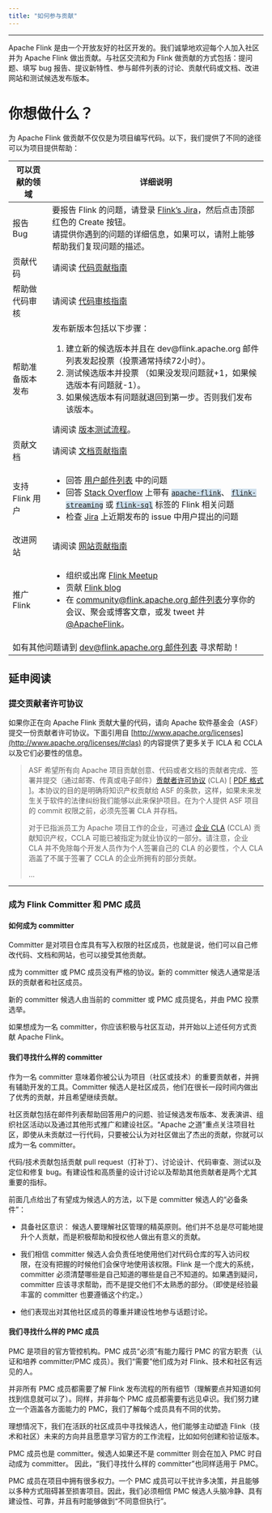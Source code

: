 ```yaml
---
title: "如何参与贡献"
---
```


<hr />

Apache Flink 是由一个开放友好的社区开发的。我们诚挚地欢迎每个人加入社区并为 Apache Flink 做出贡献。与社区交流和为 Flink 做贡献的方式包括：提问题、填写 bug 报告、提议新特性、参与邮件列表的讨论、贡献代码或文档、改进网站和测试候选发布版本。


<h1>你想做什么？</h1>
<p>为 Apache Flink 做贡献不仅仅是为项目编写代码。以下，我们提供了不同的途径可以为项目提供帮助：</p>


<table class="table table-bordered">
  <thead>
    <tr>
      <th>可以贡献的领域</th>
      <th>详细说明</th>
    </tr>
  </thead>
  <tbody>
    <tr>
      <td><span class="glyphicon glyphicon-exclamation-sign" aria-hidden="true"></span> 报告 Bug</td>
      <td>要报告 Flink 的问题，请登录 <a href="http://issues.apache.org/jira/browse/FLINK">Flink’s Jira</a>，然后点击顶部红色的 Create 按钮。<br/>
      请提供你遇到的问题的详细信息，如果可以，请附上能够帮助我们复现问题的描述。</td>
    </tr>
    <tr>
      <td><span class="glyphicon glyphicon-console" aria-hidden="true"></span> 贡献代码</td>
      <td>请阅读 <a href="{{ site.baseurl }}/zh/contributing/contribute-code.html">代码贡献指南</a></td>
    </tr>
    <tr>
      <td><span class="glyphicon glyphicon-ok" aria-hidden="true"></span> 帮助做代码审核</td>
      <td>请阅读 <a href="{{ site.baseurl }}/zh/contributing/reviewing-prs.html">代码审核指南</a></td>
    </tr>
    <tr>
      <td><span class="glyphicon glyphicon-thumbs-up" aria-hidden="true"></span> 帮助准备版本发布</td>
      <td>
        发布新版本包括以下步骤：
        <ol>
          <li>建立新的候选版本并且在 dev@flink.apache.org 邮件列表发起投票（投票通常持续72小时）。</li>
          <li>测试候选版本并投票 （如果没发现问题就+1，如果候选版本有问题就-1）。</li>
          <li>如果候选版本有问题就退回到第一步。否则我们发布该版本。</li>
        </ol>
        请阅读 <a href="https://cwiki.apache.org/confluence/display/FLINK/Releasing">版本测试流程</a>。
      </td>
    </tr>
    <tr>
      <td><span class="glyphicon glyphicon-list-alt" aria-hidden="true"></span> 贡献文档</td>
      <td>请阅读 <a href="{{ site.baseurl }}/zh/contributing/contribute-documentation.html">文档贡献指南</a></td>
    </tr>
    <tr>
      <td><span class="glyphicon glyphicon-user" aria-hidden="true"></span> 支持 Flink 用户</td>
      <td>
        <ul class="contribute-card-list">
          <li>回答 <a href="https://flink.apache.org/community.html#mailing-lists">用户邮件列表</a> 中的问题</li>
          <li>回答 <a href="https://stackoverflow.com/questions/tagged/apache-flink">Stack Overflow</a> 上带有 <a href="https://stackoverflow.com/questions/tagged/apache-flink"><code style="background-color: #cee0ed; border-color: #cee0ed;">apache-flink</code></a>、 <a href="https://stackoverflow.com/questions/tagged/flink-streaming"><code style="background-color: #cee0ed; border-color: #cee0ed;">flink-streaming</code></a> 或 <a href="https://stackoverflow.com/questions/tagged/flink-sql"><code style="background-color: #cee0ed; border-color: #cee0ed;">flink-sql</code></a> 标签的 Flink 相关问题</li>
          <li>检查 <a href="https://issues.apache.org/jira/issues/?jql=project%20%3D%20FLINK%20AND%20resolution%20%3D%20Unresolved%20ORDER%20BY%20created%20DESC%2C%20priority%20DESC%2C%20updated%20DESC">Jira</a> 上近期发布的 issue 中用户提出的问题</li>
        </ul>
      </td>
    </tr>
    <tr>
      <td><span class="glyphicon glyphicon-blackboard" aria-hidden="true"></span> 改进网站</td>
      <td>请阅读 <a href="{{ site.baseurl }}/zh/contributing/improve-website.html">网站贡献指南</a></td>
    </tr>
    <tr>
      <td><span class="glyphicon glyphicon-volume-up" aria-hidden="true"></span> 推广 Flink</td>
      <td>
        <ul class="contribute-card-list">
        <li>组织或出席 <a href="https://www.meetup.com/topics/apache-flink/">Flink Meetup</a></li>
        <li>贡献 <a href="https://flink.apache.org/blog/">Flink blog</a></li>
        <li>在 <a href="https://flink.apache.org/community.html#mailing-lists">community@flink.apache.org 邮件列表</a>分享你的会议、聚会或博客文章，或发 tweet 并 <a href="https://twitter.com/ApacheFlink">@ApacheFlink</a>。</li>
      </ul>
      </td>
    </tr>
    <tr>
      <td colspan="2">
        <span class="glyphicon glyphicon-question-sign" aria-hidden="true"></span> 如有其他问题请到 <a href="https://flink.apache.org/community.html#mailing-lists">dev@flink.apache.org 邮件列表</a> 寻求帮助！
      </td>
    </tr>
  </tbody>
</table>



## 延申阅读

### 提交贡献者许可协议

如果你正在向 Apache Flink 贡献大量的代码，请向 Apache 软件基金会（ASF）提交一份贡献者许可协议。下面引用自 [http://www.apache.org/licenses](http://www.apache.org/licenses/#clas) 的内容提供了更多关于 ICLA 和 CCLA 以及它们必要性的信息。

> ASF 希望所有向 Apache 项目贡献创意、代码或者文档的贡献者完成、签署并提交（通过邮寄、传真或电子邮件）[贡献者许可协议](http://www.apache.org/licenses/icla.txt) (CLA) [ [PDF 格式](http://www.apache.org/licenses/icla.pdf) ]。本协议的目的是明确将知识产权贡献给 ASF 的条款，这样，如果未来发生关于软件的法律纠纷我们能够以此来保护项目。在为个人提供 ASF 项目的 commit 权限之前，必须先签署 CLA 并存档。
>
> 对于已指派员工为 Apache 项目工作的企业，可通过 [企业 CLA](http://www.apache.org/licenses/cla-corporate.txt) (CCLA) 贡献知识产权，CCLA 可能已被指定为就业协议的一部分。请注意，企业 CLA 并不免除每个开发人员作为个人签署自己的 CLA 的必要性，个人 CLA 涵盖了不属于签署了 CCLA 的企业所拥有的部分贡献。
>
>  ...

-----

### 成为 Flink Committer 和 PMC 成员

#### 如何成为 committer

Committer 是对项目仓库具有写入权限的社区成员，也就是说，他们可以自己修改代码、文档和网站，也可以接受其他贡献。

成为 committer 或 PMC 成员没有严格的协议。新的 committer 候选人通常是活跃的贡献者和社区成员。

新的 committer 候选人由当前的 committer 或 PMC 成员提名，并由 PMC 投票选举。

如果想成为一名 committer，你应该积极与社区互动，并开始以上述任何方式贡献 Apache Flink。

#### 我们寻找什么样的 committer

作为一名 committer 意味着你被公认为项目（社区或技术）的重要贡献者，并拥有辅助开发的工具。Committer 候选人是社区成员，他们在很长一段时间内做出了优秀的贡献，并且希望继续贡献。


社区贡献包括在邮件列表帮助回答用户的问题、验证候选发布版本、发表演讲、组织社区活动以及通过其他形式推广和建设社区。“Apache 之道”重点关注项目社区，即使从未贡献过一行代码，只要被公认为对社区做出了杰出的贡献，你就可以成为一名 committer。


代码/技术贡献包括贡献 pull request（打补丁）、讨论设计、代码审查、测试以及定位和修复 bug。有建设性和高质量的设计讨论以及帮助其他贡献者是两个尤其重要的指标。

前面几点给出了有望成为候选人的方法，以下是 committer 候选人的“必备条件”：

  - 具备社区意识： 候选人要理解社区管理的精英原则。他们并不总是尽可能地提升个人贡献，而是积极帮助和授权他人做出有意义的贡献。

  - 我们相信 committer 候选人会负责任地使用他们对代码仓库的写入访问权限，在没有把握的时候他们会保守地使用该权限。Flink 是一个庞大的系统，committer 必须清楚哪些是自己知道的哪些是自己不知道的。如果遇到疑问，committer 应该寻求帮助，而不是提交他们不太熟悉的部分。（即使是经验最丰富的 committer 也要遵循这个约定。）

  - 他们表现出对其他社区成员的尊重并建设性地参与话题讨论。


#### 我们寻找什么样的 PMC 成员

PMC 是项目的官方管控机构。PMC 成员“必须”有能力履行 PMC 的官方职责（认证和培养 committer/PMC 成员）。我们“需要”他们成为对 Flink、技术和社区有远见的人。

并非所有 PMC 成员都需要了解 Flink 发布流程的所有细节（理解要点并知道如何找到信息就可以了）。同样，并非每个 PMC 成员都需要有远见卓识。我们努力建立一个涵盖各方面能力的 PMC，我们了解每个成员具有不同的优势。

理想情况下，我们在活跃的社区成员中寻找候选人，他们能够主动塑造 Flink（技术和社区）未来的方向并且愿意学习官方的工作流程，比如如何创建和验证版本。

PMC 成员也是 committer。候选人如果还不是 committer 则会在加入 PMC 时自动成为 committer。 因此，“我们寻找什么样的 committer”也同样适用于 PMC。

PMC 成员在项目中拥有很多权力。一个 PMC 成员可以干扰许多决策，并且能够以多种方式阻碍甚至损害项目。因此，我们必须相信 PMC 候选人头脑冷静、具有建设性、可靠，并且有时能够做到“不同意但执行”。

